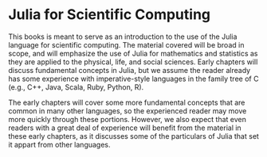 # 

# Julia for Scientific Computing



This books is meant to serve as an introduction to the use of the Julia language for scientific computing. The material covered will be broad in scope, and will emphasize the use of Julia for mathematics and statistics as they are applied to the physical, life, and social sciences. Early chapters will discuss fundamental concepts in Julia, but we assume the reader already has some experience with imperative-style languages in the family tree of C \(e.g., C++, Java, Scala, Ruby, Python, R\).

The early chapters will cover some more fundamental concepts that are common in many other languages, so the experienced reader may move more quickly through these portions. However, we also expect that even readers with a great deal of experience will benefit from the material in these early chapters, as it discusses some of the particulars of Julia that set it appart from other languages. 


